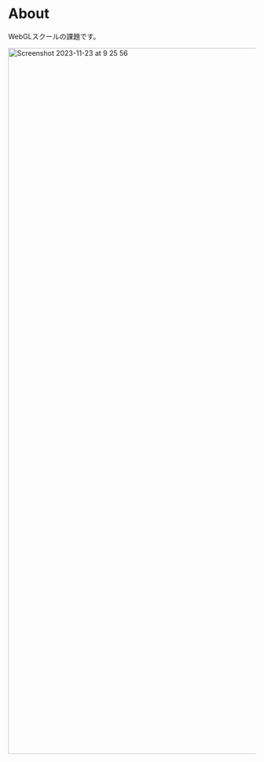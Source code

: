# About
WebGLスクールの課題です。

<img width="1438" alt="Screenshot 2023-11-23 at 9 25 56" src="https://github.com/shu913/Raycaster/assets/80469652/56f917dc-94f4-4c9d-b1bd-5cac3f5f099c">
